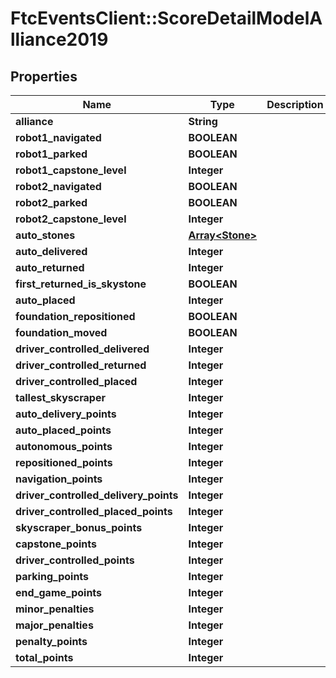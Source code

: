 # FtcEventsClient::ScoreDetailModelAlliance2019

## Properties
Name | Type | Description | Notes
------------ | ------------- | ------------- | -------------
**alliance** | **String** |  | [optional] 
**robot1_navigated** | **BOOLEAN** |  | [optional] 
**robot1_parked** | **BOOLEAN** |  | [optional] 
**robot1_capstone_level** | **Integer** |  | [optional] 
**robot2_navigated** | **BOOLEAN** |  | [optional] 
**robot2_parked** | **BOOLEAN** |  | [optional] 
**robot2_capstone_level** | **Integer** |  | [optional] 
**auto_stones** | [**Array&lt;Stone&gt;**](Stone.md) |  | [optional] 
**auto_delivered** | **Integer** |  | [optional] 
**auto_returned** | **Integer** |  | [optional] 
**first_returned_is_skystone** | **BOOLEAN** |  | [optional] 
**auto_placed** | **Integer** |  | [optional] 
**foundation_repositioned** | **BOOLEAN** |  | [optional] 
**foundation_moved** | **BOOLEAN** |  | [optional] 
**driver_controlled_delivered** | **Integer** |  | [optional] 
**driver_controlled_returned** | **Integer** |  | [optional] 
**driver_controlled_placed** | **Integer** |  | [optional] 
**tallest_skyscraper** | **Integer** |  | [optional] 
**auto_delivery_points** | **Integer** |  | [optional] 
**auto_placed_points** | **Integer** |  | [optional] 
**autonomous_points** | **Integer** |  | [optional] 
**repositioned_points** | **Integer** |  | [optional] 
**navigation_points** | **Integer** |  | [optional] 
**driver_controlled_delivery_points** | **Integer** |  | [optional] 
**driver_controlled_placed_points** | **Integer** |  | [optional] 
**skyscraper_bonus_points** | **Integer** |  | [optional] 
**capstone_points** | **Integer** |  | [optional] 
**driver_controlled_points** | **Integer** |  | [optional] 
**parking_points** | **Integer** |  | [optional] 
**end_game_points** | **Integer** |  | [optional] 
**minor_penalties** | **Integer** |  | [optional] 
**major_penalties** | **Integer** |  | [optional] 
**penalty_points** | **Integer** |  | [optional] 
**total_points** | **Integer** |  | [optional] 

